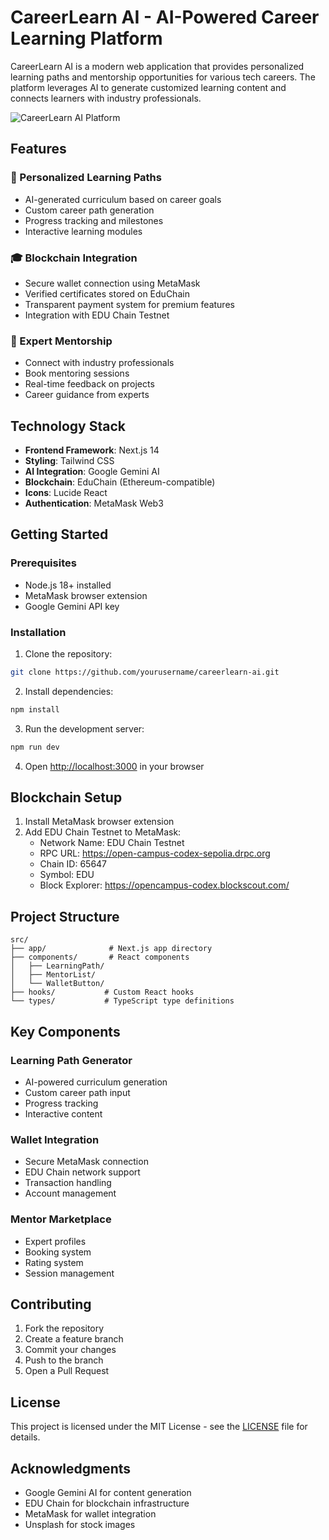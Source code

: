 # CareerLearn AI - AI-Powered Career Learning Platform

CareerLearn AI is a modern web application that provides personalized learning paths and mentorship opportunities for various tech careers. The platform leverages AI to generate customized learning content and connects learners with industry professionals.

![CareerLearn AI Platform](https://i.ibb.co/MP5cq1z/Get-Started-With-Tippy.png)

## Features

### 🎯 Personalized Learning Paths
- AI-generated curriculum based on career goals
- Custom career path generation
- Progress tracking and milestones
- Interactive learning modules

### 🎓 Blockchain Integration
- Secure wallet connection using MetaMask
- Verified certificates stored on EduChain
- Transparent payment system for premium features
- Integration with EDU Chain Testnet

### 👥 Expert Mentorship
- Connect with industry professionals
- Book mentoring sessions
- Real-time feedback on projects
- Career guidance from experts

## Technology Stack

- **Frontend Framework**: Next.js 14
- **Styling**: Tailwind CSS
- **AI Integration**: Google Gemini AI
- **Blockchain**: EduChain (Ethereum-compatible)
- **Icons**: Lucide React
- **Authentication**: MetaMask Web3

## Getting Started

### Prerequisites

- Node.js 18+ installed
- MetaMask browser extension
- Google Gemini API key


### Installation

1. Clone the repository:
```bash
git clone https://github.com/yourusername/careerlearn-ai.git
```

2. Install dependencies:
```bash
npm install
```

3. Run the development server:
```bash
npm run dev
```

4. Open [http://localhost:3000](http://localhost:3000) in your browser

## Blockchain Setup

1. Install MetaMask browser extension
2. Add EDU Chain Testnet to MetaMask:
   - Network Name: EDU Chain Testnet
   - RPC URL: https://open-campus-codex-sepolia.drpc.org
   - Chain ID: 65647
   - Symbol: EDU
   - Block Explorer: https://opencampus-codex.blockscout.com/

## Project Structure

```
src/
├── app/              # Next.js app directory
├── components/       # React components
│   ├── LearningPath/
│   ├── MentorList/
│   └── WalletButton/
├── hooks/           # Custom React hooks
└── types/           # TypeScript type definitions
```

## Key Components

### Learning Path Generator
- AI-powered curriculum generation
- Custom career path input
- Progress tracking
- Interactive content

### Wallet Integration
- Secure MetaMask connection
- EDU Chain network support
- Transaction handling
- Account management

### Mentor Marketplace
- Expert profiles
- Booking system
- Rating system
- Session management

## Contributing

1. Fork the repository
2. Create a feature branch
3. Commit your changes
4. Push to the branch
5. Open a Pull Request

## License

This project is licensed under the MIT License - see the [LICENSE](LICENSE) file for details.

## Acknowledgments

- Google Gemini AI for content generation
- EDU Chain for blockchain infrastructure
- MetaMask for wallet integration
- Unsplash for stock images
